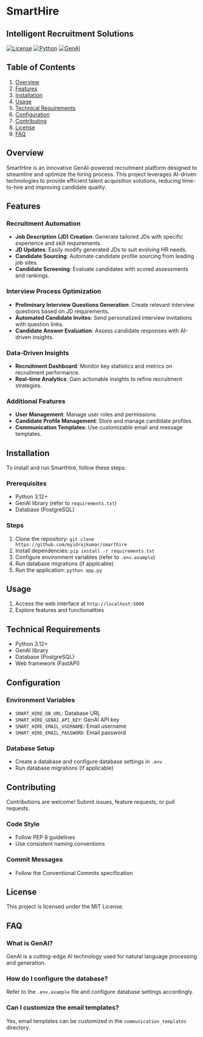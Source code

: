 # SmartHire

## Intelligent Recruitment Solutions

[![License](https://img.shields.io/badge/License-MIT-yellow.svg)](https://opensource.org/licenses/MIT)
[![Python](https://img.shields.io/badge/Python-3.12+-blue.svg)](https://www.python.org/)
[![GenAI](https://img.shields.io/badge/GenAI-enabled-green.svg)](https://github.com/myidrajkumar/smarthire)

## Table of Contents

1. [Overview](#overview)
2. [Features](#features)
3. [Installation](#installation)
4. [Usage](#usage)
5. [Technical Requirements](#technical-requirements)
6. [Configuration](#configuration)
7. [Contributing](#contributing)
8. [License](#license)
9. [FAQ](#faq)

## Overview

SmartHire is an innovative GenAI-powered recruitment platform designed to streamline and optimize the hiring process. This project leverages AI-driven technologies to provide efficient talent acquisition solutions, reducing time-to-hire and improving candidate quality.

## Features

### Recruitment Automation

* **Job Description (JD) Creation**: Generate tailored JDs with specific experience and skill requirements.
* **JD Updates**: Easily modify generated JDs to suit evolving HR needs.
* **Candidate Sourcing**: Automate candidate profile sourcing from leading job sites.
* **Candidate Screening**: Evaluate candidates with scored assessments and rankings.

### Interview Process Optimization

* **Preliminary Interview Questions Generation**: Create relevant interview questions based on JD requirements.
* **Automated Candidate Invites**: Send personalized interview invitations with question links.
* **Candidate Answer Evaluation**: Assess candidate responses with AI-driven insights.

### Data-Driven Insights

* **Recruitment Dashboard**: Monitor key statistics and metrics on recruitment performance.
* **Real-time Analytics**: Gain actionable insights to refine recruitment strategies.

### Additional Features

* **User Management**: Manage user roles and permissions.
* **Candidate Profile Management**: Store and manage candidate profiles.
* **Communication Templates**: Use customizable email and message templates.

## Installation

To install and run SmartHire, follow these steps:

### Prerequisites

* Python 3.12+
* GenAI library (refer to `requirements.txt`)
* Database (PostgreSQL)

### Steps

1. Clone the repository: `git clone https://github.com/myidrajkumar/smarthire`
2. Install dependencies: `pip install -r requirements.txt`
3. Configure environment variables (refer to `.env.example`)
4. Run database migrations (if applicable)
5. Run the application: `python app.py`

## Usage

1. Access the web interface at `http://localhost:5000`
2. Explore features and functionalities

## Technical Requirements

* Python 3.12+
* GenAI library
* Database (PostgreSQL)
* Web framework (FastAPI)

## Configuration

### Environment Variables

* `SMART_HIRE_DB_URL`: Database URL
* `SMART_HIRE_GENAI_API_KEY`: GenAI API key
* `SMART_HIRE_EMAIL_USERNAME`: Email username
* `SMART_HIRE_EMAIL_PASSWORD`: Email password

### Database Setup

* Create a database and configure database settings in `.env`
* Run database migrations (if applicable)

## Contributing

Contributions are welcome! Submit issues, feature requests, or pull requests.

### Code Style

* Follow PEP 8 guidelines
* Use consistent naming conventions

### Commit Messages

* Follow the Conventional Commits specification

## License

This project is licensed under the MIT License.

## FAQ

### What is GenAI?

GenAI is a cutting-edge AI technology used for natural language processing and generation.

### How do I configure the database?

Refer to the `.env.example` file and configure database settings accordingly.

### Can I customize the email templates?

Yes, email templates can be customized in the `communication_templates` directory.
